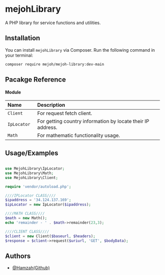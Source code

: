 # mejohLibrary

A PHP library for service functions and utilities.

## Installation

You can install `mejohLibrary` via Composer. Run the following command in your terminal:

```bash
composer require mejoh/mejoh-library:dev-main
```

## Pacakge Reference
#### Module


|   Name    | Description                |
| :-------- | :------------------------- |
| `Client ` | For request fetch client.   |
| `IpLocator ` | For getting country information by locate their IP address.   |
| `Math ` | For mathematic functionality usage.  |


## Usage/Examples

```php

use MejohLibrary\IpLocator;
use MejohLibrary\Math;
use MejohLibrary\Client;

require 'vendor/autoload.php';

////IPLocator CLASS////
$ipaddress = '34.124.137.169';
$ipLocator = new IpLocator($ipaddress);

////MATH CLASS////
$math = new Math();
echo 'remainder - ' . $math->remainder(23,3);

////CLIENT CLASS////
$client = new Client($baseurl, $headers);
$response = $client->request($uriurl, 'GET', $bodyData);
```

## Authors

- [@Hamzah(Github)](https://github.com/hamzah014)